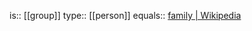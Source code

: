 is:: [[group]]
type:: [[person]]
equals:: [family | Wikipedia](https://en.wikipedia.org/wiki/Family)
